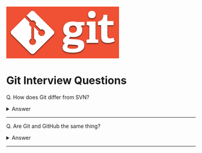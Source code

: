 ![Git logo](images/logos/logo-git.png)

# Git Interview Questions

Q. How does Git differ from SVN?

<details><summary>Answer</summary>

Subversion(SVN) is a centralized version control system. This means that the remote repository is the only true central place of storage and exchange. The project's commit history is saved there - and only there! In cases when this central remote repository is not available (offline or broken), people will not be able to work.

Git is a distributed version control system. This means that every developer / collaborator has a full-blown version of the project on their machine, including all commit history. With a decentralized VCS, you can work offline and make commits to your own local repository - and then decide when you want to share and upload your work to a shared remote repository.

![image](images/004.png)

</details>

---

Q. Are Git and GitHub the same thing?

<details><summary>Answer</summary>

Not quite. Git is installed locally, whereas GitHub is a web-based hosting service for git repositories. GitHub also offers additional features such as issue tracking, user management, and hosting web pages.

</details>

---
